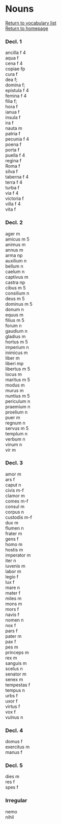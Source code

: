 # Nouns  

[Return to vocabulary list](../partsofspeech)  
[Return to homepage](../README.md)

### Decl. 1  

ancilla f 4  
aqua f  
cena f 4  
copiae fp  
cura f  
dea f;  
domina f;  
epistula f 4  
femina f 4  
filia f;  
hora f  
ianua f  
insula f  
ira f  
nauta m  
patria f  
pecunia f 4  
poena f  
porta f  
puella f 4  
regina f  
Roma f  
silva f  
taberna f 4  
terra f 4  
turba f  
via f 4  
victoria f  
villa f 4  
vita f  

### Decl. 2  

ager m  
amicus m 5  
animus m  
annus m  
arma np  
auxilium n  
bellum n  
caelum n  
captivus m  
castra np  
cibus m 5  
consilium n  
deus m 5  
dominus m 5  
donum n  
equus m  
filius m 5  
forum n  
gaudium n  
gladius m  
hortus m 5  
imperium n  
inimicus m  
liber m  
liberi mp  
libertus m 5  
locus m  
maritus m 5  
modus m  
murus m  
nuntius m 5  
periculum n  
praemium n  
proelium n  
puer m  
regnum n  
servus m 5  
templum n  
verbum n  
vinum n  
vir m  

### Decl. 3  

amor m  
ars f  
caput n  
civis m-f  
clamor m  
comes m-f  
consul m  
corpus n  
custodis m-f  
dux m  
flumen n  
frater m  
gens f  
homo m  
hostis m  
imperator m  
iter n  
iuvenis m  
labor m  
legio f  
lux f  
mare n  
mater f  
miles m  
mons m  
mors f  
navis f  
nomen n  
nox f  
pars f  
pater m  
pax f  
pes m  
princeps m  
rex m  
sanguis m  
scelus n  
senator m  
senex m  
tempestas f  
tempus n  
urbs f  
uxor f  
virtus f  
vox f  
vulnus n  

### Decl. 4

domus f  
exercitus m  
manus f  

### Decl. 5

dies m  
res f  
spes f  

### Irregular

nemo  
nihil